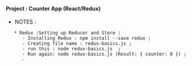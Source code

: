 #### Project : Counter App (React/Redux)





* NOTES :

```
   * Redux :Setting up Reducer and Store :
      - Installing Redux : npm install --save redux ;
      - Creating file name : redux-basics.js ;
      - run this : node redux-basics.js  ;
      - Run again: node redux-basics.js (Result: { counter: 0 }) ;
      - 



```